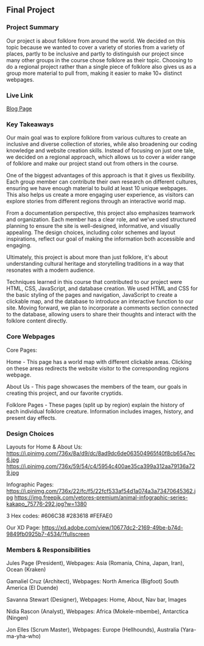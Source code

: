 ## Final Project

### Project Summary

Our project is about folklore from around the world. We decided on this topic because we wanted to cover a variety of stories from a variety of places, partly to be inclusive and partly to distinguish our project since many other groups in the course chose folklore as their topic. Choosing to do a regional project rather than a single piece of folklore also gives us as a group more material to pull from, making it easier to make 10+ distinct webpages.

### Live Link

[Blog Page](https://jvalentine946.github.io/folklore-project/)

### Key Takeaways

Our main goal was to explore folklore from various cultures to create an inclusive and diverse collection of stories, while also broadening our coding knowledge and website creation skills. Instead of focusing on just one tale, we decided on a regional approach, which allows us to cover a wider range of folklore and make our project stand out from others in the course.

One of the biggest advantages of this approach is that it gives us flexibility. Each group member can contribute their own research on different cultures, ensuring we have enough material to build at least 10 unique webpages. This also helps us create a more engaging user experience, as visitors can explore stories from different regions through an interactive world map.

From a documentation perspective, this project also emphasizes teamwork and organization. Each member has a clear role, and we’ve used structured planning to ensure the site is well-designed, informative, and visually appealing. The design choices, including color schemes and layout inspirations, reflect our goal of making the information both accessible and engaging.

Ultimately, this project is about more than just folklore, it's about understanding cultural heritage and storytelling traditions in a way that resonates with a modern audience.

Techniques learned in this course that contributed to our project were HTML, CSS, JavaScript, and database creation. We used HTML and CSS for the basic styling of the pages and navigation, JavaScript to create a clickable map, and the database to introduce an interactive function to our site. Moving forward, we plan to incorporate a comments section connected to the database, allowing users to share their thoughts and interact with the folklore content directly.

### Core Webpages

Core Pages:

Home - This page has a world map with different clickable areas. Clicking on these areas redirects the website visitor to the corresponding regions webpage.

About Us - This page showcases the members of the team, our goals in creating this project, and our favorite cryptids.

Folklore Pages - These pages (split up by region) explain the history of each individual folklore creature. Information includes images, history, and present day effects.

### Design Choices

Layouts for
Home & About Us: https://i.pinimg.com/736x/8a/d9/dc/8ad9dc6de063504965f40f8cb6547ec6.jpg
https://i.pinimg.com/736x/59/54/c4/5954c400ae35ca399a312aa79136a729.jpg

Infographic Pages: https://i.pinimg.com/736x/22/fc/f5/22fcf533af54d1a074a3a73470645362.jpg
https://img.freepik.com/vetores-premium/animal-infographic-series-kakapo_75776-292.jpg?w=1380

3 Hex codes: #606C38 #283618 #FEFAE0

Our XD Page: https://xd.adobe.com/view/10677dc2-2169-49be-b74d-9849fb0925b7-4534/?fullscreen

### Members & Responsibilities

Jules Page (President), Webpages: Asia (Romania, China, Japan, Iran), Ocean (Kraken)

Gamaliel Cruz (Architect), Webpages: North America (Bigfoot) South America (El Duende)

Savanna Stewart (Designer), Webpages: Home, About, Nav bar, Images

Nidia Rascon (Analyst), Webpages: Africa (Mokele-mbembe), Antarctica (Ningen)

Jon Elles (Scrum Master), Webpages: Europe (Hellhounds), Australia (Yara-ma-yha-who)
